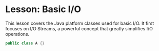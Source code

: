 # Lesson: Basic I/O

This lesson covers the Java platform classes used for basic I/O. It first focuses on I/O Streams, a powerful concept that greatly simplifies I/O operations.

```java
public class A {}
```